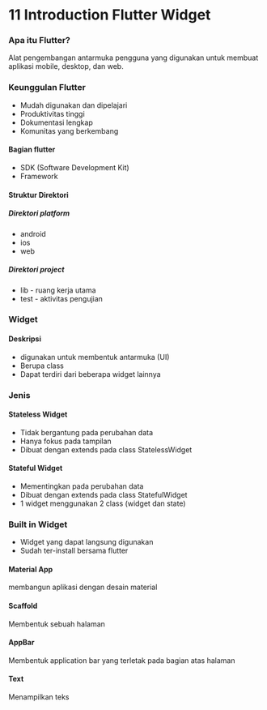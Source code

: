 # 11 Introduction Flutter Widget

### Apa itu Flutter?
Alat pengembangan antarmuka pengguna yang digunakan untuk membuat aplikasi mobile, desktop, dan web.

### Keunggulan Flutter
* Mudah digunakan dan dipelajari
* Produktivitas tinggi
* Dokumentasi lengkap
* Komunitas yang berkembang

#### Bagian flutter
* SDK (Software Development Kit)
* Framework

#### Struktur Direktori
##### Direktori platform
* android
* ios
* web

##### Direktori project
* lib - ruang kerja utama
* test - aktivitas pengujian

### Widget
#### Deskripsi
* digunakan untuk membentuk antarmuka (UI)
* Berupa class
* Dapat terdiri dari beberapa widget lainnya

### Jenis

#### Stateless Widget
* Tidak bergantung pada perubahan data
* Hanya fokus pada tampilan
* Dibuat dengan extends pada class StatelessWidget

#### Stateful Widget
* Mementingkan pada perubahan data
* Dibuat dengan extends pada class StatefulWidget
* 1 widget menggunakan 2 class (widget dan state)

### Built in Widget
* Widget yang dapat langsung digunakan
* Sudah ter-install bersama flutter

#### Material App
membangun aplikasi dengan desain material

#### Scaffold
Membentuk sebuah halaman

#### AppBar
Membentuk application bar yang terletak pada bagian atas halaman

#### Text
Menampilkan teks
